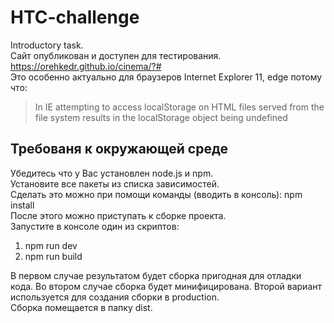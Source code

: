 # HTC-challenge
Introductory task.  
Сайт опубликован и доступен для тестирования.  
<https://orehkedr.github.io/cinema/?#>  
Это особенно актуально для браузеров Internet Explorer 11, edge потому что:  
> In IE attempting to access localStorage on HTML files served from the file system results in the localStorage object being undefined  
  
## Требованя к окружающей среде  
Убедитесь что у Вас установлен node.js и npm.  
Установите все пакеты из списка зависимостей.  
Сделать это можно при помощи команды (вводить в консоль): npm install  
После этого можно приступать к сборке проекта.  
Запустите в консоле один из скриптов:  
1.  npm run dev
2.  npm run build  

В первом случае результатом будет сборка пригодная для отладки кода. Во втором случае сборка будет минифицирована. Второй вариант используется для создания сборки в production.  
Сборка помещается в папку dist.

